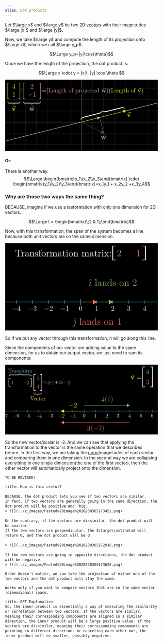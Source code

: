```yaml
---
alias: Dot products
---
```


Let $\large x$ and $\large y$ be two 2D [vectors](Vectors.md) with their magnitudes $\large |x|$ and $\large |y|$.

Now, we take $\large y$ and compute the length of its projection onto $\large x$, which we call $\large y_p$:

$$\Large y_p=|y|\cos{\theta}$$

Once we have the length of the projection, the dot product is:

$$\Large x \cdot y = |x|\, |y| \cos \theta $$

![](../z_images/Pasted%20image%2020230305172741.png)

#### Or:
There is another way:
$$\Large \begin{bmatrix}x_1\\x_2\\x_3\end{bmatrix} \cdot \begin{bmatrix}y_1\\y_2\\y_3\end{bmatrix}=x_1y_1 + x_2y_2 +x_3y_4$$

### Why are those two ways the same thing?

BECAUSE, imagine if we use a tasformation with only one dimension for 2D vectors.

$$\Large t = \begin{bmatrix}\;2 & 1\;\end{bmatrix}$$

Now, with this transformation, the span of the system becomes a line, because both unit vectors are on the same dimension.

![](../z_images/Pasted%20image%2020230305175829.png)

So if we put any vector through this transformation, it will go along this line.

Since the components of our vector are adding value to the same dimension, for us to obtain our output vector, we just need to sum its components:

![](../z_images/Pasted%20image%2020230305180047.png)

So the new vector/scalar is -2. 
And we can see that applying the transformation to the vector is the same operation that we described before.
In the first way, we are taking the [norm](Norm.md)/magnitudes of each vector and comparing them in one dimension. 
In the second way we are collapsing everything in one single dimension(the one of the first vector), then the other vector will automatically project onto the dimension.

	TO BE REVISED!

```ad-important
title: How is this useful?

BECAUSE, the dot product lets you see if two vectors are similar.
In fact, if two vectors are generally going in the same direction, the dot product will be positive and  big.
> ![](../z_images/Pasted%20image%2020230305173452.png)

On the contrary, if the vectors are dissimilar, the dot product will be smaller.
If the two vectors are perpendicular, the $\large\cos\theta$ will return 0, and the dot product will be 0:

> ![](../z_images/Pasted%20image%2020230305172918.png)

If the two vectors are going in opposite directions, the dot product will be negative.
> ![](../z_images/Pasted%20image%2020230305173626.png)
```

```ad-info
Order doesn't matter, we can take the projection of either one of the two vectors and the dot product will stay the same.
```

```ad-info
Works only if you want to compare vectors that are in the same vector (dimensional) space.
```

```ad-tldr
title: GPT Explanation
So, the inner product is essentially a way of measuring the similarity or correlation between two vectors. If the vectors are similar, meaning their corresponding components are aligned in a similar direction, the inner product will be a large positive value. If the vectors are dissimilar, meaning their corresponding components are pointing in different directions or canceling each other out, the inner product will be smaller, possibly negative.
```
